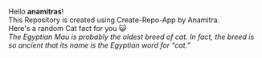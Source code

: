 Hello **anamitras**!<br/> This Repository is created using Create-Repo-App by Anamitra. <br/> Here's a random Cat fact for you :smiley_cat: <br/>*The Egyptian Mau is probably the oldest breed of cat. In fact, the breed is so ancient that its name is the Egyptian word for “cat.”*